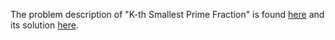 The problem description of "K-th Smallest Prime Fraction" is found [here](https://leetcode.com/problems/k-th-smallest-prime-fraction/) and its solution [here](https://github.com/aurimas13/Solutions-To-Problems/blob/main/LeetCode/Python%20Solutions/K-th%20Smallest%20Prime%20Fraction/kth.py).
